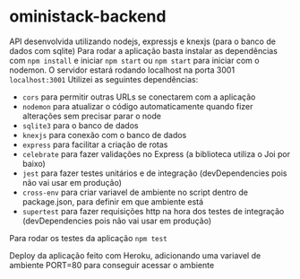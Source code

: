 # oministack-backend
API desenvolvida utilizando nodejs, expressjs e knexjs (para o banco de dados com sqlite)
Para rodar a aplicação basta instalar as dependências com ```npm install``` e iniciar ```npm start``` ou ```npm start``` para iniciar com o nodemon. O servidor estará rodando localhost na porta 3001 ```localhost:3001```
Utilizei as seguintes dependências:
- ```cors``` para permitir outras URLs se conectarem com a aplicação
- ```nodemon``` para atualizar o código automaticamente quando fizer alterações sem precisar parar o node
- ```sqlite3``` para o banco de dados
- ```knexjs``` para conexão com o banco de dados
- ```express``` para facilitar a criação de rotas
- ```celebrate``` para fazer validações no Express (a biblioteca utiliza o Joi por baixo)
- ```jest``` para fazer testes unitários e de integração (devDependencies pois não vai usar em produção)
- ```cross-env``` para criar variavel de ambiente no script dentro de package.json, para definir em que ambiente está
- ```supertest``` para fazer requisições http na hora dos testes de integração (devDependencies pois não vai usar em produção)

Para rodar os testes da aplicação ```npm test```

Deploy da aplicação feito com Heroku, adicionando uma variavel de ambiente PORT=80 para conseguir acessar o ambiente
